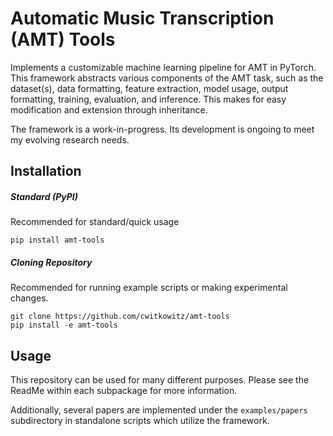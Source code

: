 # Automatic Music Transcription (AMT) Tools
Implements a customizable machine learning pipeline for AMT in PyTorch.
This framework abstracts various components of the AMT task, such as the dataset(s), data formatting, feature extraction, model usage, output formatting, training, evaluation, and inference.
This makes for easy modification and extension through inheritance.

The framework is a work-in-progress. Its development is ongoing to meet my evolving research needs.

## Installation
##### Standard (PyPI)
Recommended for standard/quick usage
```
pip install amt-tools
```

##### Cloning Repository
Recommended for running example scripts or making experimental changes.
```
git clone https://github.com/cwitkowitz/amt-tools
pip install -e amt-tools
```

## Usage
This repository can be used for many different purposes.
Please see the ReadMe within each subpackage for more information.

Additionally, several papers are implemented under the ```examples/papers``` subdirectory in standalone scripts which utilize the framework.
